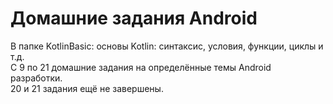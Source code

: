 # Домашние задания Android
В папке KotlinBasic: основы Kotlin: синтаксис, условия, функции, циклы и т.д.<br/>
С 9 по 21 домашние задания на определённые темы Android разработки.<br/>
20 и 21 задания ещё не завершены.
